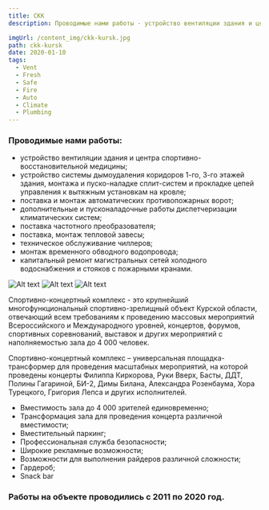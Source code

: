 ```yaml
---
title: СКК
description: Проводимые нами работы - устройство вентиляции здания и центра спортивно-восстановительной медицины, устройство системы дымоудаления коридоров 1-го, 3-го этажей здания, монтажа и пуско-наладке сплит-систем и прокладке цепей управления к вытяжным установкам на кровле, поставка и монтаж автоматических противопожарных ворот, дополнительные и пусконаладочные работы диспетчеризации климатических систем, поставка частотного преобразователя, поставка, монтаж тепловой завесы, техническое обслуживание чиллеров, монтаж временного обводного водопровода, капитальный ремонт магистральных сетей холодного водоснабжения и стояков с пожарными кранами.

imgUrl: /content_img/ckk-kursk.jpg
path: ckk-kursk
date: 2020-01-10
tags:
  - Vent
  - Fresh
  - Safe
  - Fire
  - Auto
  - Сlimate
  - Plumbing
---
```


### Проводимые нами работы:
- устройство вентиляции здания и центра спортивно-восстановительной медицины; 	 	 	 	
- устройство системы дымоудаления коридоров 1-го, 3-го этажей здания, монтажа и пуско-наладке сплит-систем и прокладке цепей управления к вытяжным установкам на кровле; 	 	
- поставка и монтаж автоматических противопожарных ворот; 	 	 	
- дополнительные и пусконаладочные работы диспетчеризации климатических систем;	 	 	 	
- поставка частотного преобразователя;		 	 	 	 	 
- поставка, монтаж тепловой завесы; 	 	 	 	
- техническое обслуживание чиллеров; 	 	 	 	 	
- монтаж временного обводного водопровода;
- капитальный ремонт магистральных сетей холодного водоснабжения и стояков с пожарными кранами.


![Alt text](/content_img/ckk-kursk_1.jpg)
![Alt text](/content_img/ckk-kursk_2.jpg)
![Alt text](/content_img/ckk-kursk_3.jpg)

Спортивно-концертный комплекс - это крупнейший многофункциональный спортивно-зрелищный объект Курской области, отвечающий всем требованиям к проведению массовых мероприятий Всероссийского и Международного уровней, концертов, форумов, спортивных соревнований, выставок и других мероприятий с наполняемостью зала до 4 000 человек.

Спортивно-концертный комплекс – универсальная площадка-трансформер для проведения масштабных мероприятий, на которой проведены концерты Филиппа Киркорова, Руки Вверх, Басты, ДДТ, Полины Гагариной, БИ-2, Димы Билана, Александра Розенбаума, Хора Турецкого, Григория Лепса и других исполнителей.

- Вместимость зала до 4 000 зрителей единовременно;
- Трансформация зала для проведения концерта различной вместимости;
- Вместительный паркинг;
- Профессиональная служба безопасности;
- Широкие рекламные возможности;
- Возможности для выполнения райдеров различной сложности;
- Гардероб;
- Snack bar

### Работы на объекте проводились с 2011 по 2020 год.
